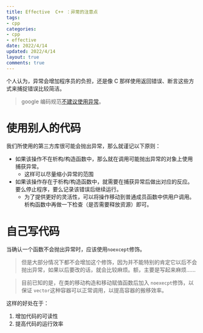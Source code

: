 ```yaml
---
title: Effective  C++ ：异常的注意点
tags: 
- cpp
categories:
- cpp
- effective
date: 2022/4/14
updated: 2022/4/14
layout: true
comments: true
---
```


个人认为，异常会增加程序员的负担，还是像 C 那样使用返回错误、断言这些方式来捕捉错误比较简洁。
> google 编码规范[不建议使用异常](https://zh-google-styleguide.readthedocs.io/en/latest/google-cpp-styleguide/others/#exceptions)。

<!--more-->

# 使用别人的代码

我们所使用的第三方库很可能会抛出异常，那么就谨记以下原则：

- 如果该操作不在析构/构造函数中，那么就在调用可能抛出异常的对象上使用捕获异常。
  + 这样可以尽量缩小异常的范围
- 如果该操作存在于析构/构造函数中，就需要在捕获异常后做出对应的反应。要么停止程序，要么记录该错误后继续运行。
  + 为了提供更好的灵活性，可以将操作移动到普通成员函数中供用户调用。析构函数中再做一下检查（是否需要释放资源）即可。

# 自己写代码

当确认一个函数不会抛出异常时，应该使用`noexcept`修饰。

> 但是大部分情况下都不会增加这个修饰，因为并不能特别的肯定它以后不会抛出异常，如果以后要改的话，就会比较麻烦。额，主要是写起来麻烦……

> 目前已知的是，在类的移动构造和移动赋值函数后加入 `noexecpt`修饰，以保证 `vector`这种容器可以正常调用，以提高容器的搬移效率。

这样的好处在于：
1. 增加代码的可读性
2. 提高代码的运行效率